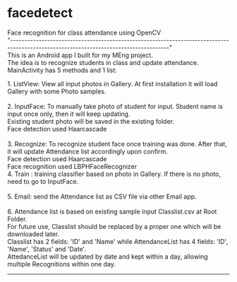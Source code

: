 # facedetect
Face recognition for class attendance using OpenCV\
"--------------------------------------------------------------------------------------------------------------------------------------"\
This is an Android app I built for my MEng project. \
The idea is to recognize students in class and update attendance.\
MainActivity has 5 methods and 1 list:\
    <p>1. ListView: View all input photos in Gallery. At first installation it will load Gallery with some Photo samples.\
    \
    2. InputFace: To manually take photo of student for input. Student name is input once only, then it will keep updating. \
                  Existing student photo will be saved in the existing folder. \
                  Face detection used Haarcascade\
    \
    3. Recognize: To recognize student face once training was done. After that, it will update Attendance list accordingly upon confirm. \
                     Face detection used Haarcascade\
                     Face recognition used LBPHFaceRecognizer
                      \
    4. Train : training classifier based on photo in Gallery. If there is no photo, need to go to InputFace.\
    \
    5. Email: send the Attendance list as CSV file via other Email app. \
    \
    6. Attendance list is based on existing sample input Classlist.csv at Root Folder.\
       For future use, Classlist should be replaced by a proper one which will be downloaded later.\
       Classlist has 2 fields: 'ID' and 'Name' while AttendanceList has 4 fields: 'ID', 'Name', 'Status' and 'Date'.\
       AttedanceList will be updated by date and kept within a day, allowing multiple Recognitions within one day.</p>
              
--------------------------------------------------------------------------------------------------------------------------------------    
